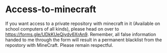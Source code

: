 # Access-to-minecraft
If you want access to a private repository with minecraft in it (Available on school computers of all kinds), please head on over to https://forms.gle/UDkKUeQiydv6XrAn9.
Remember, all false information handed to me through the form will result in a permanent blacklist from the repostory with MineCraft. Please remain respectful.
